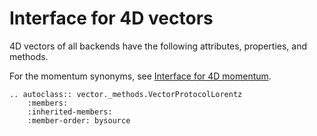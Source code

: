 # Interface for 4D vectors

4D vectors of all backends have the following attributes, properties, and methods.

For the momentum synonyms, see [Interface for 4D momentum](momentum4d.md).

```{eval-rst}
.. autoclass:: vector._methods.VectorProtocolLorentz
    :members:
    :inherited-members:
    :member-order: bysource
```
